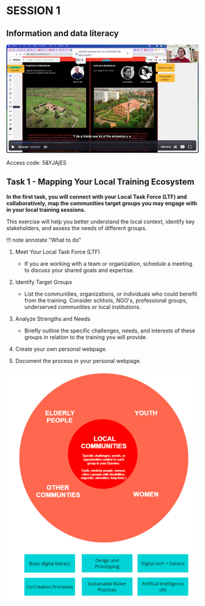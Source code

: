 # SESSION 1

## Information and data literacy

[![Session 1 - 26/02/2025](../../images/video01.png)](https://iaac.zoom.us/rec/share/ZFq0-87J8SbFVBWIX62Gagt0MR9bBpjag4UxSish3IANa3o4xEYhjqU9pJBwpPqs._hAIO3zYMhPMBg62?startTime=1740571335000)

Access code: 5&YJAjES


## Task 1 - Mapping Your Local Training Ecosystem

**In the first task, you will connect with your Local Task Force (LTF) and collaboratively, map the communities target groups you may engage with in your local training sessions.**

This exercise will help you better understand the local context, identify key stakeholders, and assess the needs of different groups.


!!! note annotate "What to do"
  1. Meet Your Local Task Force (LTF)
      - If you are working with a team or organization, schedule a meeting to discuss your shared goals and expertise.

  2. Identify Target Groups
     - List the communities, organizations, or individuals who could benefit from the training. Consider schhols, NGO's, professional groups, underserved communities or local institutions.

  3. Analyze Strengths and Needs
     - Briefly outline the specific challenges, needs, and interests of these groups in relation to the training you will provide.

  4. Create your own personal webpage.

  5. Document the process in your personal webpage.


![Target Groups](../../images/img1_targetgroups.png)






